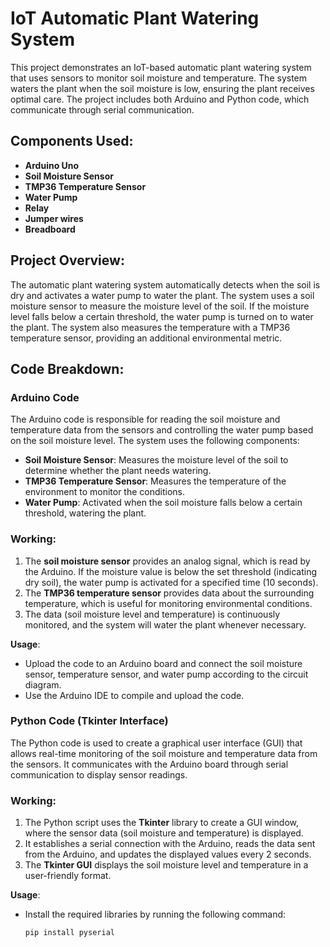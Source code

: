 
# IoT Automatic Plant Watering System

This project demonstrates an IoT-based automatic plant watering system that uses sensors to monitor soil moisture and temperature. The system waters the plant when the soil moisture is low, ensuring the plant receives optimal care. The project includes both Arduino and Python code, which communicate through serial communication.

## Components Used:
- **Arduino Uno**
- **Soil Moisture Sensor**
- **TMP36 Temperature Sensor**
- **Water Pump**
- **Relay**
- **Jumper wires**
- **Breadboard**

## Project Overview:
The automatic plant watering system automatically detects when the soil is dry and activates a water pump to water the plant. The system uses a soil moisture sensor to measure the moisture level of the soil. If the moisture level falls below a certain threshold, the water pump is turned on to water the plant. The system also measures the temperature with a TMP36 temperature sensor, providing an additional environmental metric.

## Code Breakdown:

### Arduino Code

The Arduino code is responsible for reading the soil moisture and temperature data from the sensors and controlling the water pump based on the soil moisture level. The system uses the following components:

- **Soil Moisture Sensor**: Measures the moisture level of the soil to determine whether the plant needs watering.
- **TMP36 Temperature Sensor**: Measures the temperature of the environment to monitor the conditions.
- **Water Pump**: Activated when the soil moisture falls below a certain threshold, watering the plant.

### Working:
1. The **soil moisture sensor** provides an analog signal, which is read by the Arduino. If the moisture value is below the set threshold (indicating dry soil), the water pump is activated for a specified time (10 seconds).
2. The **TMP36 temperature sensor** provides data about the surrounding temperature, which is useful for monitoring environmental conditions.
3. The data (soil moisture level and temperature) is continuously monitored, and the system will water the plant whenever necessary.

**Usage**:
- Upload the code to an Arduino board and connect the soil moisture sensor, temperature sensor, and water pump according to the circuit diagram.
- Use the Arduino IDE to compile and upload the code.

### Python Code (Tkinter Interface)

The Python code is used to create a graphical user interface (GUI) that allows real-time monitoring of the soil moisture and temperature data from the sensors. It communicates with the Arduino board through serial communication to display sensor readings.

### Working:
1. The Python script uses the **Tkinter** library to create a GUI window, where the sensor data (soil moisture and temperature) is displayed.
2. It establishes a serial connection with the Arduino, reads the data sent from the Arduino, and updates the displayed values every 2 seconds.
3. The **Tkinter GUI** displays the soil moisture level and temperature in a user-friendly format.

**Usage**:
- Install the required libraries by running the following command:
  ```bash
  pip install pyserial





